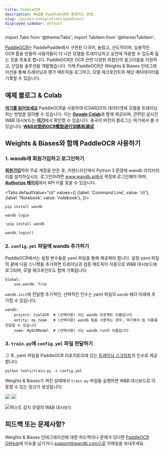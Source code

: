 ```yaml
---
title: PaddleOCR
description: W&B를 PaddleOCR에 통합하는 방법.
slug: /guides/integrations/paddleocr
displayed_sidebar: default
---
```

import Tabs from '@theme/Tabs';
import TabItem from '@theme/TabItem';

[PaddleOCR](https://github.com/PaddlePaddle/PaddleOCR)는 PaddlePaddle에서 구현된 다국어, 놀랍고, 선도적이며, 실용적인 OCR 툴을 만들어 사용자들이 더 나은 모델을 트레이닝하고 실전에 적용할 수 있도록 돕는 것을 목표로 합니다. PaddleOCR은 OCR 관련 다양한 최첨단의 알고리즘을 지원하고, 산업용 솔루션을 개발했습니다. 이제 PaddleOCR은 Weights & Biases 인테그레이션을 통해 트레이닝과 평가 메트릭을 로그하고, 모델 체크포인트와 해당 메타데이터를 기록할 수 있습니다.

## 예제 블로그 & Colab

[**여기를 읽어보세요**](https://wandb.ai/manan-goel/text_detection/reports/Train-and-Debug-Your-OCR-Models-with-PaddleOCR-and-W-B--VmlldzoyMDUwMDIw) PaddleOCR을 사용하여 ICDAR2015 데이터셋에 모델을 트레이닝하는 방법을 알아볼 수 있습니다. 이는 [**Google Colab**](https://colab.research.google.com/drive/1id2VTIQ5-M1TElAkzjzobUCdGeJeW-nV?usp=sharing)과 함께 제공되며, 관련된 실시간 W&B 대시보드는 [**여기**](https://wandb.ai/manan-goel/text_detection)에서 확인할 수 있습니다. 중국어 버전의 블로그는 여기에서 볼 수 있습니다: [**W&B对您的OCR模型进行训练和调试**](https://wandb.ai/wandb_fc/chinese/reports/W-B-OCR---VmlldzoyMDk1NzE4)

## Weights & Biases와 함께 PaddleOCR 사용하기

### 1. wandb에 회원가입하고 로그인하기

[**회원가입**](https://wandb.ai/site)하여 무료 계정을 만든 후, 커맨드라인에서 Python 3 환경에 wandb 라이브러리를 설치하십시오. 로그인하려면 www.wandb.ai에서 계정에 로그인해야 하며, [**Authorize 페이지**](https://wandb.ai/authorize)에서 API 키를 찾을 수 있습니다.

<Tabs
  defaultValue="cli"
  values={[
    {label: 'Command Line', value: 'cli'},
    {label: 'Notebook', value: 'notebook'},
  ]}>
  <TabItem value="cli">

```
pip install wandb

wandb login
```

  </TabItem>
  <TabItem value="notebook">

```python
!pip install wandb

wandb.login()
```

  </TabItem>
</Tabs>

### 2. `config.yml` 파일에 wandb 추가하기

PaddleOCR에서는 설정 변수들을 yaml 파일을 통해 제공해야 합니다. 설정 yaml 파일의 끝에 다음 스니펫을 추가하면 트레이닝과 검증 메트릭이 자동으로 W&B 대시보드에 로그되며, 모델 체크포인트도 함께 기록됩니다:

```python
Global:
    use_wandb: True
```

`wandb.init`에 전달할 추가적인, 선택적인 인수는 yaml 파일의 `wandb` 헤더 아래에 추가할 수 있습니다:

```
wandb:  
    project: CoolOCR  # (선택사항) 이는 wandb 프로젝트 이름입니다 
    entity: my_team   # (선택사항) wandb 팀을 사용하는 경우, 여기에서 팀 이름을 전달할 수 있습니다
    name: MyOCRModel  # (선택사항) 이는 wandb run의 이름입니다
```

### 3. `train.py`에 `config.yml` 파일 전달하기

그 후, yaml 파일을 PaddleOCR 리포지토리에 있는 [트레이닝 스크립트](https://github.com/PaddlePaddle/PaddleOCR/blob/release/2.5/tools/train.py)의 인수로 제공합니다.

```
python tools/train.py -c config.yml
```

Weights & Biases가 켜진 상태에서 `train.py` 파일을 실행하면 W&B 대시보드로 이동할 수 있는 링크가 생성됩니다:

![](/images/integrations/paddleocr_wb_dashboard1.png) ![](/images/integrations/paddleocr_wb_dashboard2.png)

![텍스트 감지 모델의 W&B 대시보드](/images/integrations/paddleocr_wb_dashboard3.png)

## 피드백 또는 문제사항?

Weights & Biases 인테그레이션에 대한 피드백이나 문제가 있다면 [PaddleOCR GitHub](https://github.com/PaddlePaddle/PaddleOCR)에 이슈를 남기거나 support@wandb.com으로 이메일을 보내주세요.
